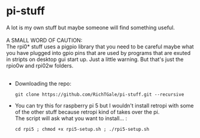 # pi-stuff

A lot is my own stuff but maybe someone will find something useful.<br /><br />
A SMALL WORD OF CAUTION:<br />
The rpi0* stuff uses a pigpio library that you need to be careful maybe what you have plugged into gpio pins that are used by programs that are exuted in stripts on desktop gui start up. Just a little warning. But that's just the rpio0w and rpi02w folders.<br /><br />

<ul>
<li>
  Downloading the repo:<br />
  
  ```
  git clone https://github.com/RichTGale/pi-stuff.git --recursive
  ```

  </li>
  <li>

  You can try this for raspberry pi 5 but I wouldn't install retropi with some of the other stuff because retropi kind of takes over the pi.<br />
  The script will ask what you want to install... :<br />

  ```
  cd rpi5 ; chmod +x rpi5-setup.sh ; ./rpi5-setup.sh
  ```

  </li>
</ul>
